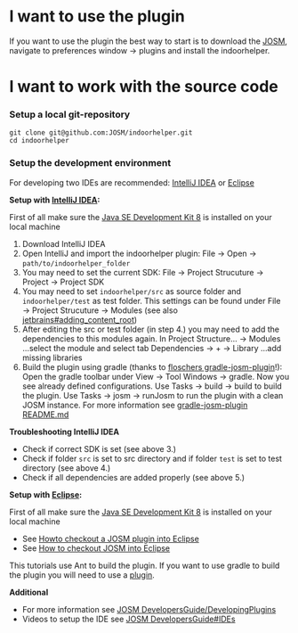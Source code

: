 # I want to use the plugin

If you want to use the plugin the best way to start is to download the [JOSM](https://josm.openstreetmap.de/), navigate to preferences window → plugins and install the indoorhelper.

# I want to work with the source code

### Setup a local git-repository

```
git clone git@github.com:JOSM/indoorhelper.git
cd indoorhelper
```

### Setup the development environment

For developing two IDEs are recommended: [IntelliJ IDEA](https://www.jetbrains.com/de-de/idea/) or [Eclipse](https://www.eclipse.org/downloads/)

**Setup with [IntelliJ IDEA](https://www.jetbrains.com/de-de/idea/):**

 First of all make sure the [Java SE Development Kit 8](https://www.oracle.com/de/java/technologies/javase/javase-jdk8-downloads.html) is installed on your local machine 
 1. Download IntelliJ IDEA
 2. Open IntelliJ and import the indoorhelper plugin: File → Open → `path/to/indoorhelper_folder`
 3. You may need to set the current SDK: File → Project Strucuture → Project → Project SDK
 4. You may need to set `indoorhelper/src` as source folder and `indoorhelper/test` as test folder. This settings can be found under File → Project Strucuture → Modules (see also [jetbrains#adding_content_root](https://www.jetbrains.com/help/idea/content-roots.html#adding_content_root))
 5. After editing the src or test folder (in step 4.) you may need to add the dependencies to this modules again. In Project Structure... → Modules ...select the module and select tab Dependencies → + → Library ...add missing libraries
 6. Build the plugin using gradle (thanks to [floschers gradle-josm-plugin](https://gitlab.com/floscher/gradle-josm-plugin/-/tree/master)!): Open the gradle toolbar under View → Tool Windows → gradle. Now you see already defined configurations. Use Tasks → build → build to build the plugin. Use Tasks → josm → runJosm to run the plugin with a clean JOSM instance. For more information see [ gradle-josm-plugin README.md](https://gitlab.com/floscher/gradle-josm-plugin/-/blob/master/README.md)

**Troubleshooting IntelliJ IDEA**
* Check if correct SDK is set (see above 3.)
* Check if folder `src` is set to src directory and if folder `test` is set to test directory (see above 4.)
* Check if all dependencies are added properly (see above 5.)

**Setup with [Eclipse](https://www.eclipse.org/downloads/):**

First of all make sure the [Java SE Development Kit 8](https://www.oracle.com/de/java/technologies/javase/javase-jdk8-downloads.html) is installed on your local machine 

* See [Howto checkout a JOSM plugin into Eclipse](https://www.youtube.com/watch?v=Z3OjG3nDvzA)
* See [How to checkout JOSM into Eclipse](https://www.youtube.com/watch?v=-LoWGf-hqiQ)

This tutorials use Ant to build the plugin. If you want to use gradle to build the plugin you will need to use a [plugin](https://docs.gradle.org/current/userguide/eclipse_plugin.html).


**Additional**
* For more information see [JOSM DevelopersGuide/DevelopingPlugins](https://josm.openstreetmap.de/wiki/DevelopersGuide/DevelopingPlugins)
* Videos to setup the IDE see [JOSM DevelopersGuide#IDEs](https://josm.openstreetmap.de/wiki/DevelopersGuide#IDEs)

